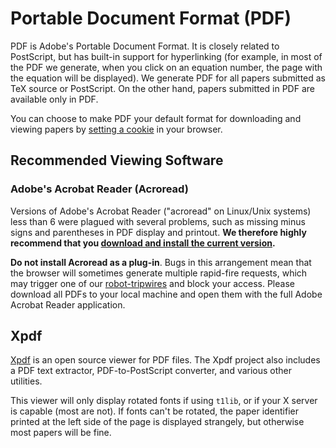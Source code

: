 Portable Document Format (PDF)
==============================

PDF is Adobe's Portable Document Format. It is closely related to
PostScript, but has built-in support for hyperlinking (for example, in
most of the PDF we generate, when you click on an equation number, the
page with the equation will be displayed). We generate PDF for all
papers submitted as TeX source or PostScript. On the other hand, papers
submitted in PDF are available only in PDF.

You can choose to make PDF your default format for downloading and
viewing papers by [setting a cookie](/cookies) in your browser.

Recommended Viewing Software
----------------------------

### Adobe's Acrobat Reader (Acroread)

Versions of Adobe's Acrobat Reader ("acroread" on Linux/Unix systems)
less than 6 were plagued with several problems, such as missing minus
signs and parentheses in PDF display and printout. **We therefore highly
recommend that you [download and install the current
version](http://www.adobe.com/).**

<span id="plugin"></span>

**Do not install Acroread as a plug-in**. Bugs in this arrangement mean
that the browser will sometimes generate multiple rapid-fire requests,
which may trigger one of our [robot-tripwires](/RobotsBeware.html) and
block your access. Please download all PDFs to your local machine and
open them with the full Adobe Acrobat Reader application.

Xpdf
----

[Xpdf](http://www.foolabs.com/xpdf/) is an open source viewer for PDF
files. The Xpdf project also includes a PDF text extractor,
PDF-to-PostScript converter, and various other utilities.

This viewer will only display rotated fonts if using `t1lib`, or if your
X server is capable (most are not). If fonts can't be rotated, the paper
identifier printed at the left side of the page is displayed strangely,
but otherwise most papers will be fine.
